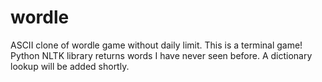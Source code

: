 # wordle
ASCII clone of wordle game without daily limit.
This is a terminal game!
Python NLTK library returns words I have never seen before.
A dictionary lookup will be added shortly.

